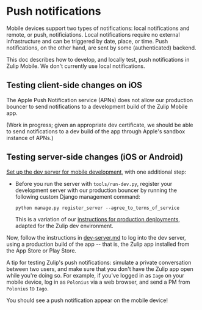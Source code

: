 # Push notifications

Mobile devices support two types of notifications: local notifications
and remote, or push, notificiations.  Local notifications require no external
infrastructure and can be triggered by date, place, or time.  Push
notifications, on the other hand, are sent by some (authenticated) backend.

This doc describes how to develop, and locally test, push notifications in
Zulip Mobile.  We don't currently use local notifications.

## Testing client-side changes on iOS

The Apple Push Notification service (APNs) does not allow our production
bouncer to send notifications to a development build of the Zulip Mobile
app.

(Work in progress; given an appropriate dev certificate, we should be able
to send notifications to a dev build of the app through Apple's sandbox
instance of APNs.)

## Testing server-side changes (iOS or Android)

[Set up the dev server for mobile development](dev-server.md), with one
additional step:

* Before you run the server with `tools/run-dev.py`, register your
  development server with our production bouncer by running the following
  custom Django management command:

  ```
  python manage.py register_server --agree_to_terms_of_service
  ```

  This is a variation of our [instructions for production
  deployments](https://zulip.readthedocs.io/en/latest/production/mobile-push-notifications.html),
  adapted for the Zulip dev environment.

Now, follow the instructions in [dev-server.md](dev-server.md) to log into
the dev server, using a production build of the app -- that is, the Zulip
app installed from the App Store or Play Store.

A tip for testing Zulip's push notifications: simulate a private
conversation between two users, and make sure that you don't have the Zulip
app open while you're doing so.  For example, if you've logged in as `Iago`
on your mobile device, log in as `Polonius` via a web browser, and send a PM
from `Polonius` to `Iago`.

You should see a push notification appear on the mobile device!
